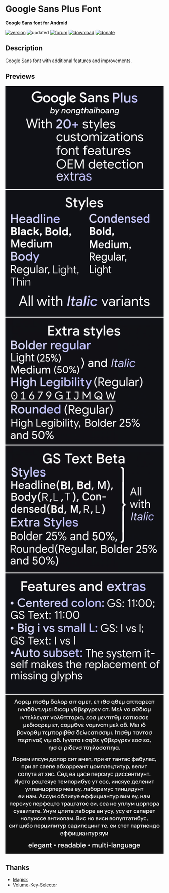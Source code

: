 # Google Sans Plus Font
**Google Sans font for Android**

[![version](https://img.shields.io/badge/Version-4.3-brightgreen.svg)](https://github.com/nongthaihoang/google_sans_plus_font/releases/tag/v4.2) 
![updated](https://img.shields.io/badge/Updated-Sep_25,_2020-green.svg) 
[![forum](https://img.shields.io/badge/Forum-XDA-orange.svg)](https://forum.xda-developers.com/apps/magisk/font-headline-fonts-nongthaihoang-t3886349) 
[![download](https://img.shields.io/badge/Download-↓-yellow.svg)](https://github.com/nongthaihoang/google_sans_plus_font/releases)
[![donate](https://img.shields.io/badge/Donate-Paypal-blue.svg)](https://paypal.me/nongthaihoang)
 
## Description
Google Sans font with additional features and improvements.

## Previews
![img](https://raw.githubusercontent.com/nongthaihoang/gs_images/master/gsp/1.jpg)
![img](https://raw.githubusercontent.com/nongthaihoang/gs_images/master/gsp/2.jpg)
![img](https://raw.githubusercontent.com/nongthaihoang/gs_images/master/gsp/32.jpg)
![img](https://raw.githubusercontent.com/nongthaihoang/gs_images/master/gsp/42.jpg)
![img](https://raw.githubusercontent.com/nongthaihoang/gs_images/master/gsp/5.jpg)
![img](https://raw.githubusercontent.com/nongthaihoang/gs_images/master/gsp/6.jpg)

## Thanks
- [Magisk](https://github.com/topjohnwu/Magisk)
- [Volume-Key-Selector](https://github.com/Zackptg5/MMT-Extended-Addons/tree/master/Volume-Key-Selector)
